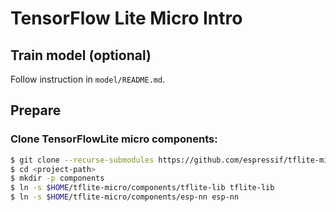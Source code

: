 # TensorFlow Lite Micro Intro

## Train model (optional)

Follow instruction in `model/README.md`.

## Prepare

### Clone TensorFlowLite micro components:

```sh
$ git clone --recurse-submodules https://github.com/espressif/tflite-micro-esp-examples.git $HOME/tflite-micro
$ cd <project-path>
$ mkdir -p components
$ ln -s $HOME/tflite-micro/components/tflite-lib tflite-lib
$ ln -s $HOME/tflite-micro/components/esp-nn esp-nn
```

